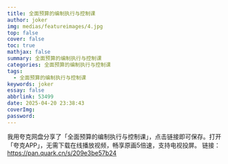 ```yaml
---
title: 全面预算的编制执行与控制课
author: joker
img: medias/featureimages/4.jpg
top: false
cover: false
toc: true
mathjax: false
summary: 全面预算的编制执行与控制课
categories: 全面预算的编制执行与控制课
tags:
  - 全面预算的编制执行与控制课
keywords: joker
essay: false
abbrlink: 53499
date: 2025-04-20 23:38:43
coverImg:
password:
---
```


我用夸克网盘分享了「全面预算的编制执行与控制课」，点击链接即可保存。打开「夸克APP」，无需下载在线播放视频，畅享原画5倍速，支持电视投屏。
链接：https://pan.quark.cn/s/209e3be57b24
